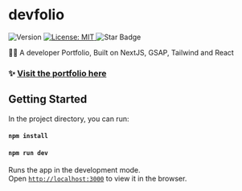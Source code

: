 # devfolio

<p>
  <img alt="Version" src="https://img.shields.io/badge/version-0.1.0-blue.svg?cacheSeconds=2592000" />
  <a href="#" target="_blank">
    <img alt="License: MIT" src="https://img.shields.io/badge/License-MIT-yellow.svg" />
  </a>
  <img src="https://img.shields.io/static/v1?label=%F0%9F%8C%9F&message=If%20Useful&style=style=flat&color=BC4E99" alt="Star Badge"/>
</p>

👨‍🎓 A developer Portfolio, Built on NextJS, GSAP, Tailwind and React 

### ✨ [Visit the portfolio here](http://www.sravyadara.me/)

## Getting Started 

In the project directory, you can run:

#### `npm install`
#### `npm run dev`

Runs the app in the development mode.\
Open [`http://localhost:3000`](http://localhost:3000) to view it in the browser.


